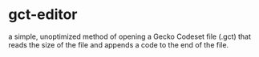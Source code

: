 # gct-editor
a simple, unoptimized method of opening a Gecko Codeset file (.gct) that reads the size of the file and appends a code to the end of the file.
